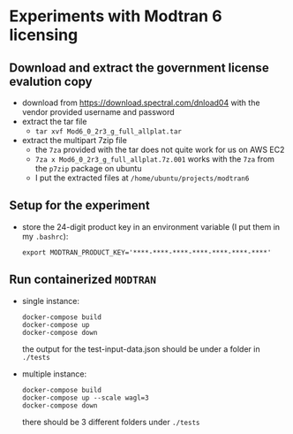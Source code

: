 # Experiments with Modtran 6 licensing

## Download and extract the government license evalution copy
-   download from https://download.spectral.com/dnload04 with the vendor provided
    username and password
-   extract the tar file
      -   `tar xvf Mod6_0_2r3_g_full_allplat.tar`
-   extract the multipart 7zip file
      -   the `7za` provided with the tar does not quite work for us on AWS EC2
      -   `7za x Mod6_0_2r3_g_full_allplat.7z.001` works with the `7za` from the `p7zip` package on ubuntu
      -   I put the extracted files at `/home/ubuntu/projects/modtran6`

## Setup for the experiment
-   store the 24-digit product key in an environment variable
    (I put them in my `.bashrc`):

        export MODTRAN_PRODUCT_KEY='****-****-****-****-****-****-****'

## Run containerized `MODTRAN`
-   single instance:

        docker-compose build
        docker-compose up
        docker-compose down

    the output for the test-input-data.json should be under a folder in `./tests`

-   multiple instance:

        docker-compose build
        docker-compose up --scale wagl=3
        docker-compose down

    there should be 3 different folders under `./tests`
